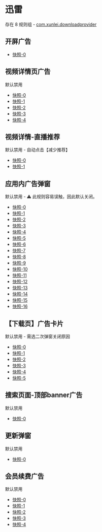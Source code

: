 # 迅雷

存在 8 规则组 - [com.xunlei.downloadprovider](/src/apps/com.xunlei.downloadprovider.ts)

## 开屏广告

- [快照-0](https://i.gkd.li/import/12707693)

## 视频详情页广告

默认禁用

- [快照-0](https://i.gkd.li/import/12707701)
- [快照-1](https://i.gkd.li/import/12707717)
- [快照-2](https://i.gkd.li/import/12707702)
- [快照-3](https://i.gkd.li/import/12882988)
- [快照-4](https://i.gkd.li/import/13228423)

## 视频详情-直播推荐

默认禁用 - 自动点击【减少推荐】

- [快照-0](https://i.gkd.li/import/12707701)
- [快照-1](https://i.gkd.li/import/12707710)

## 应用内广告弹窗

默认禁用 - ⚠ 此规则容易误触，因此默认关闭。

- [快照-0](https://i.gkd.li/import/12868648)
- [快照-1](https://i.gkd.li/import/12879372)
- [快照-2](https://i.gkd.li/import/12882366)
- [快照-3](https://i.gkd.li/import/12892871)
- [快照-4](https://i.gkd.li/import/12868667)
- [快照-5](https://i.gkd.li/import/12881946)
- [快照-6](https://i.gkd.li/import/13295179)
- [快照-7](https://i.gkd.li/import/12882132)
- [快照-8](https://i.gkd.li/import/12901374)
- [快照-9](https://i.gkd.li/import/12882166)
- [快照-10](https://i.gkd.li/import/12882237)
- [快照-11](https://i.gkd.li/import/12882199)
- [快照-12](https://i.gkd.li/import/12881911)
- [快照-13](https://i.gkd.li/import/12892912)
- [快照-14](https://i.gkd.li/import/12881976)
- [快照-15](https://i.gkd.li/import/12881976)
- [快照-16](https://i.gkd.li/import/12879452)

## 【下载页】广告卡片

默认禁用 - 需选二次弹窗关闭原因

- [快照-0](https://i.gkd.li/import/12881865)
- [快照-1](https://i.gkd.li/import/12892893)
- [快照-2](https://i.gkd.li/import/12901395)
- [快照-3](https://i.gkd.li/import/128818775)
- [快照-4](https://i.gkd.li/import/13198070)
- [快照-5](https://i.gkd.li/import/13484249)

## 搜索页面-顶部banner广告

默认禁用

- [快照-0](https://i.gkd.li/import/12882892)

## 更新弹窗

默认禁用

- [快照-0](https://i.gkd.li/import/13228920)

## 会员续费广告

默认禁用

- [快照-0](https://i.gkd.li/import/12707698)
- [快照-1](https://i.gkd.li/import/13448909)
- [快照-2](https://i.gkd.li/import/12882928)
- [快照-3](https://i.gkd.li/import/12882939)
- [快照-4](https://i.gkd.li/import/13259268)

